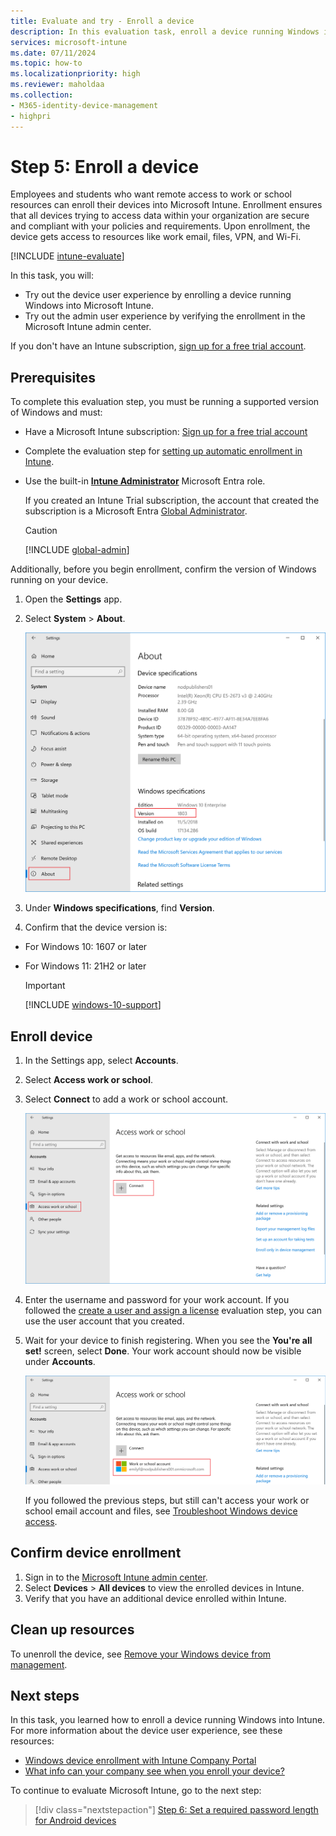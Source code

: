 ```yaml
---
title: Evaluate and try - Enroll a device
description: In this evaluation task, enroll a device running Windows into Microsoft Intune.
services: microsoft-intune
ms.date: 07/11/2024
ms.topic: how-to
ms.localizationpriority: high
ms.reviewer: maholdaa
ms.collection:
- M365-identity-device-management
- highpri
---
```


# Step 5: Enroll a device  

Employees and students who want remote access to work or school resources can enroll their devices into Microsoft Intune. Enrollment ensures that all devices trying to access data within your organization are secure and compliant with your policies and requirements. Upon enrollment, the device gets access to resources like work email, files, VPN, and Wi-Fi.

[!INCLUDE [intune-evaluate](../includes/intune-evaluate.md)]

In this task, you will:

* Try out the device user experience by enrolling a device running Windows into Microsoft Intune.
* Try out the admin user experience by verifying the enrollment in the Microsoft Intune admin center.

If you don't have an Intune subscription, [sign up for a free trial account](../fundamentals/free-trial-sign-up.md).

## Prerequisites

To complete this evaluation step, you must be running a supported version of Windows and must:  

- Have a Microsoft Intune subscription: [Sign up for a free trial account](../fundamentals/free-trial-sign-up.md)
- Complete the evaluation step for [setting up automatic enrollment in Intune](quickstart-setup-auto-enrollment.md).
- Use the built-in **[Intune Administrator](/entra/identity/role-based-access-control/permissions-reference#intune-administrator)** Microsoft Entra role.

  If you created an Intune Trial subscription, the account that created the subscription is a Microsoft Entra [Global Administrator](/entra/identity/role-based-access-control/permissions-reference#global-administrator).

  > [!CAUTION]
  > [!INCLUDE [global-admin](../includes/global-admin.md)]

Additionally, before you begin enrollment, confirm the version of Windows running on your device.

1. Open the **Settings** app.

2. Select **System** > **About**.

   ![Screenshot of your system settings](./media/quickstart-enroll-windows-device/quickstart-enroll-windows-device-02.png)

3. Under **Windows specifications**, find **Version**.

4. Confirm that the device version is:

  * For Windows 10: 1607 or later
  * For Windows 11: 21H2 or later

    > [!IMPORTANT]
    > [!INCLUDE [windows-10-support](../includes/windows-10-support.md)]

## Enroll device

1. In the Settings app, select **Accounts**.

2. Select **Access work or school**.

3. Select **Connect** to add a work or school account.

    ![Select Access work school account](./media/quickstart-enroll-windows-device/quickstart-enroll-windows-device-04.png)

4. Enter the username and password for your work account. If you followed the [create a user and assign a license](../fundamentals/quickstart-create-user.md) evaluation step, you can use the user account that you created.

5. Wait for your device to finish registering. When you see the **You're all set!** screen, select **Done**. Your work account should now be visible under **Accounts**.

   ![Screenshot of newly added account](./media/quickstart-enroll-windows-device/quickstart-enroll-windows-device-06.png)

    If you followed the previous steps, but still can't access your work or school email account and files, see [Troubleshoot Windows device access](../user-help/troubleshoot-your-windows-10-device-windows.md).

## Confirm device enrollment

1. Sign in to the [Microsoft Intune admin center](https://go.microsoft.com/fwlink/?linkid=2109431).
2. Select **Devices** > **All devices** to view the enrolled devices in Intune.
3. Verify that you have an additional device enrolled within Intune.

## Clean up resources

To unenroll the device, see [Remove your Windows device from management](../user-help/unenroll-your-device-from-intune-windows.md).

## Next steps

In this task, you learned how to enroll a device running Windows into Intune. For more information about the device user experience, see these resources:
 * [Windows device enrollment with Intune Company Portal](../user-help/device-enrollment-overview-windows.md)
 * [What info can your company see when you enroll your device?](../user-help/what-info-can-your-company-see-when-you-enroll-your-device-in-intune.md)

To continue to evaluate Microsoft Intune, go to the next step:

> [!div class="nextstepaction"]
> [Step 6: Set a required password length for Android devices](../protect/quickstart-set-password-length-android.md)
